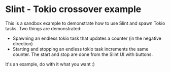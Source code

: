 # Slint - Tokio crossover example

This is a sandbox example to demonstrate how to use Slint and spawn Tokio tasks. 
Two things are demonstrated:

- Spawning an endless tokio task that updates a counter (in the negative direction)
- Starting and stopping an endless tokio task increments the same counter. The start and stop are done from the Slint UI with buttons.

It's an example, do with it what you want :)

